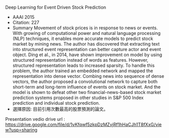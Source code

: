 Deep Learning for Event Driven Stock Prediction
- AAAI 2015
- Citation: 227
- Summary
Movement of stock prices is in response to news or events. With growing of
computational power and natural language processing (NLP) techniques, it enables
more accurate models to predict stock market by mining news. The author has
discovered that extracting text into structured event representation can better capture
actor and event object. Ding et al., in 2014, have shown improvement on model by
using structured representation instead of words as features. However, structured
representation leads to increased sparsity. To handle this problem, the author trained
an embedded network and mapped the representation into dense vector.
Combing news into sequence of dense vectors, the author proposed a
convolutional network to capture both short-term and long-term influence of events
on stock market. And the model is shown to defeat other two financial-news-based
stock market prediction systems proposed in other studies in S&P 500 Index prediction
and individual stock prediction.
- 選擇原因:
目前引用次數最高的股票預測的論文。


Presentation vedio drive url : https://drive.google.com/file/d/1vKfqwf5zkpDzMZvjRf1hHaCJh1T8fXxG/view?usp=sharing
